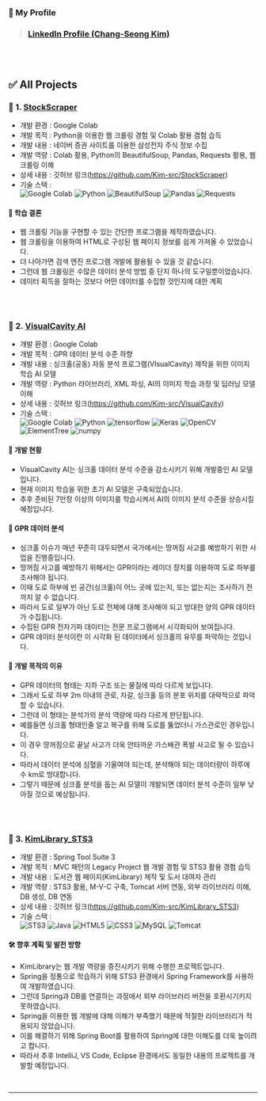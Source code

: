 ### 🎁 My Profile
> ### [LinkedIn Profile (Chang-Seong Kim)](https://www.linkedin.com/in/chang-seong-kim-7826142a0/)

<br>
<br>

## ✅ All Projects

### 📌 1. [StockScraper](https://github.com/Kim-src/StockScraper)
- 개발 환경 : Google Colab
- 개발 목적 : Python을 이용한 웹 크롤링 경험 및 Colab 활용 겸험 습득
- 개발 내용 : 네이버 증권 사이트를 이용한 삼성전자 주식 정보 수집
- 개발 역량 : Colab 활용, Python의 BeautifulSoup, Pandas, Requests 활용, 웹 크롤링 이해
- 상세 내용 : 깃허브 링크(https://github.com/Kim-src/StockScraper)
- 기술 스택 :  
<img alt="Google Colab" src="https://img.shields.io/badge/-Google_Colab-F9AB00?style=flat-square&logo=google-colab&logoColor=white" /> <img alt="Python" src="https://img.shields.io/badge/-Python-3776AB?style=flat-square&logo=python&logoColor=white" /> <img alt="BeautifulSoup" src="https://img.shields.io/badge/BeautifulSoup-2ca02c.svg?style=flat-square&logo=python&logoColor=white" /> <img alt="Pandas" src="https://img.shields.io/badge/Pandas-white.svg?style=flat-square&logo=pandas&logoColor=black" /> <img alt="Requests" src="https://img.shields.io/badge/Requests-2CA5E0.svg?style=flat-square&logo=python&logoColor=white" />

#### 🔔 학습 결론
- 웹 크롤링 기능을 구현할 수 있는 간단한 프로그램을 제작하였습니다.
- 웹 크롤링을 이용하여 HTML로 구성된 웹 페이지 정보를 쉽게 가져올 수 있었습니다.
- 더 나아가면 검색 엔진 프로그램 개발에 활용될 수 있을 것 같습니다.
- 그런데 웹 크롤링은 수많은 데이터 분석 방법 중 단지 하나의 도구일뿐이었습니다.
- 데이터 획득을 잘하는 것보다 어떤 데이터를 수집항 것인지에 대한 계획

<br>
<br>

### 📌 2. [VisualCavity AI](https://github.com/Kim-src/VisualCavity)
- 개발 환경 : Google Colab
- 개발 목적 : GPR 데이터 분석 수준 하향
- 개발 내용 : 싱크홀(공동) 자동 분석 프로그램(VIsualCavity) 제작을 위한 이미지 학습 AI 모델
- 개발 역량 : Python 라이브러리, XML 파싱, AI의 이미지 학습 과정 및 딥러닝 모델 이해
- 상세 내용 : 깃허브 링크(https://github.com/Kim-src/VisualCavity)
- 기술 스택 :  
<img alt="Google Colab" src="https://img.shields.io/badge/-Google_Colab-F9AB00?style=flat-square&logo=google-colab&logoColor=white" /> <img alt="Python" src="https://img.shields.io/badge/-Python-3776AB?style=flat-square&logo=python&logoColor=white" /> <img alt="tensorflow" src="https://img.shields.io/badge/TensorFlow-%23FF6F00.svg?style=flat-square&logo=TensorFlow&logoColor=white" /> <img alt="Keras" src="https://img.shields.io/badge/Keras-%23D00000.svg?style=flat-square&logo=Keras&logoColor=white" /> <img alt="OpenCV" src="https://img.shields.io/badge/OpenCV-%23323330.svg?style=flat-square&logo=opencv&logoColor=white" /> <img alt="ElementTree" src="https://img.shields.io/badge/-ElementTree-blue?style=flat-square&logo=python&logoColor=white" /> <img alt="numpy" src="https://img.shields.io/badge/numpy-%23013243.svg?style=flat-square&logo=numpy&logoColor=white" />

#### 🚀 개발 현황
- VisualCavity AI는 싱크홀 데이터 분석 수준을 감소시키기 위해 개발중인 AI 모델입니다.
- 현재 이미지 학습을 위한 초기 AI 모델은 구축되었습니다.
- 추후 준비된 7만장 이상의 이미지를 학습시켜서 AI의 이미지 분석 수준을 상승시킬 예정입니다.

#### 🔔 GPR 데이터 분석
- 싱크홀 이슈가 매년 꾸준히 대두되면서 국가에서는 땅꺼짐 사고를 예방하기 위한 사업을 진행중입니다.
- 땅꺼짐 사고를 예방하기 위해서는 GPR이라는 레이더 장치를 이용하여 도로 하부를 조사해야 됩니다.
- 이때 도로 하부에 빈 공간(싱크홀)이 어느 곳에 있는지, 또는 없는지는 조사하기 전까지 알 수 없습니다.
- 따라서 도로 일부가 아닌 도로 전체에 대해 조사해야 되고 방대한 양의 GPR 데이터가 수집됩니다.
- 수집된 GPR 전자기파 데이터는 전문 프로그램에서 시각화되어 보여집니다.
- GPR 데이터 분석이란 이 시각화 된 데이터에서 싱크홀의 유무를 파악하는 것입니다.

#### 🔔 개발 목적의 이유
- GPR 데이터의 형태는 지하 구조 또는 물질에 따라 다르게 보입니다.
- 그래서 도로 하부 2m 이내의 관로, 자갈, 싱크홀 등의 분포 위치를 대략적으로 파악할 수 있습니다.
- 그런데 이 형태는 분석가의 분석 역량에 따라 다르게 판단됩니다.
- 예를들면 싱크홀 형태인줄 알고 복구를 위해 도로를 뚫었더니 가스관로인 경우입니다.
- 이 경우 땅꺼짐으로 끝날 사고가 더욱 안타까운 가스배관 폭발 사고로 될 수 있습니다.
- 따라서 데이터 분석에 심혈을 기울여야 되는데, 분석해야 되는 데이터량이 하루에 수 km로 방대합니다.
- 그렇기 때문에 싱크홀 분석을 돕는 AI 모델이 개발되면 데이터 분석 수준이 일부 낮아질 것으로 예상됩니다.

<br>
<br>

### 📌 3. [KimLibrary_STS3](https://github.com/Kim-src/KimLibrary_STS3)
- 개발 환경 : Spring Tool Suite 3
- 개발 목적 : MVC 패턴의 Legacy Project 웹 개발 경험 및 STS3 활용 경험 습득
- 개발 내용 : 도서관 웹 페이지(KimLibrary) 제작 및 도서 대여자 관리
- 개발 역량 : STS3 활용, M-V-C 구축, Tomcat 서버 연동, 외부 라이브러리 이해, DB 생성, DB 연동
- 상세 내용 : 깃허브 링크(https://github.com/Kim-src/KimLibrary_STS3)
- 기술 스택 :  
<img alt="STS3" src="https://img.shields.io/badge/STS3-6DB33F.svg?style=flat-square&logo=spring&logoColor=white" /> <img alt="Java" src="https://img.shields.io/badge/Java-ED8B00.svg?style=flat-square&logo=java&logoColor=white" /> <img alt="HTML5" src="https://img.shields.io/badge/HTML5-E34F26.svg?style=flat-square&logo=html5&logoColor=white" /> <img alt="CSS3" src="https://img.shields.io/badge/CSS3-1572B6.svg?style=flat-square&logo=css3&logoColor=white" /> <img alt="MySQL" src="https://img.shields.io/badge/MySQL-4479A1.svg?style=flat-square&logo=mysql&logoColor=white" /> <img alt="Tomcat" src="https://img.shields.io/badge/Tomcat-F9AB00.svg?style=flat-square&logo=apache&logoColor=white" />

#### 🛠️ 향후 계획 및 발전 방향
- KimLibrary는 웹 개발 역량을 증진시키기 위해 수행한 프로젝트입니다.
- Spring을 정통으로 학습하기 위해 STS3 환경에서 Spring Framework를 사용하여 개발하였습니다.
- 그런데 Spring과 DB를 연결하는 과정에서 외부 라이브러리 버전을 호환시기키지 못하였습니다.
- Spring을 이용한 웹 개발에 대해 이해가 부족했기 때문에 적절한 라이브러리가 적용되지 않았습니다.
- 이를 해결하기 위해 Spring Boot를 활용하여 Spring에 대한 이해도를 더욱 높이려고 합니다.
- 따라서 추후 IntelliJ, VS Code, Eclipse 환경에서도 동일한 내용의 프로젝트를 개발할 예정입니다.

<br>

***

<br>
<br>
<br>
